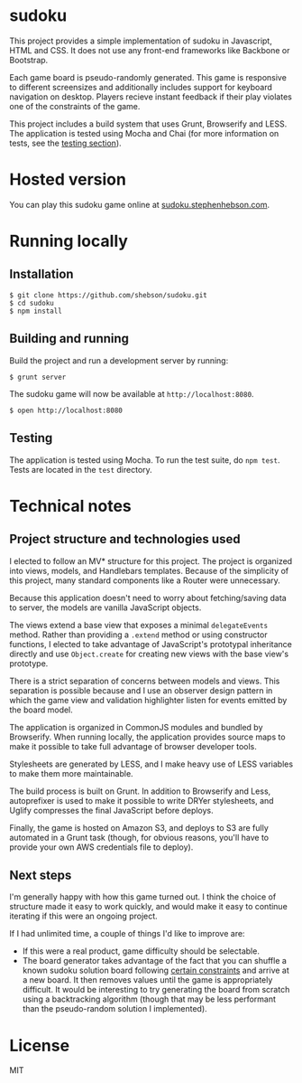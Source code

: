 # sudoku

This project provides a simple implementation of sudoku in Javascript, HTML and CSS. It does not use any front-end frameworks like Backbone or Bootstrap.

Each game board is pseudo-randomly generated. This game is responsive to different screensizes and additionally includes support for keyboard navigation on desktop. Players recieve instant feedback if their play violates one of the constraints of the game.

This project includes a build system that uses Grunt, Browserify and LESS. The application is tested using Mocha and Chai (for more information on tests, see the [testing section](#testing)).

# Hosted version

You can play this sudoku game online at [sudoku.stephenhebson.com](https://sudoku.stephenhebson.com).

# Running locally

## Installation

    $ git clone https://github.com/shebson/sudoku.git
    $ cd sudoku
    $ npm install

## Building and running

Build the project and run a development server by running:

    $ grunt server

The sudoku game will now be available at `http://localhost:8080`.

    $ open http://localhost:8080

## Testing

The application is tested using Mocha. To run the test suite, do `npm test`. Tests are located in the `test` directory.

# Technical notes

## Project structure and technologies used

I elected to follow an MV* structure for this project. The project is organized into views, models, and Handlebars templates. Because of the simplicity of this project, many standard components like a Router were unnecessary.

Because this application doesn't need to worry about fetching/saving data to server, the models are vanilla JavaScript objects.

The views extend a base view that exposes a minimal `delegateEvents` method. Rather than providing a `.extend` method or using constructor functions, I elected to take advantage of JavaScript's prototypal inheritance directly and use `Object.create` for creating new views with the base view's prototype.

There is a strict separation of concerns between models and views. This separation is possible because and I use an observer design pattern in which the game view and validation highlighter listen for events emitted by the board model.

The application is organized in CommonJS modules and bundled by Browserify. When running locally, the application provides source maps to make it possible to take full advantage of browser developer tools.

Stylesheets are generated by LESS, and I make heavy use of LESS variables to make them more maintainable.

The build process is built on Grunt. In addition to Browserify and Less, autoprefixer is used to make it possible to write DRYer stylesheets, and
Uglify compresses the final JavaScript before deploys.

Finally, the game is hosted on Amazon S3, and deploys to S3 are fully automated in a Grunt task (though, for obvious reasons, you'll have to provide your own AWS credentials file to deploy).

## Next steps

I'm generally happy with how this game turned out. I think the choice of structure made it easy to work quickly, and would make it easy to continue iterating if this were an ongoing project.

If I had unlimited time, a couple of things I'd like to improve are:

- If this were a real product, game difficulty should be selectable.
- The board generator takes advantage of the fact that you can shuffle a known sudoku solution board following [certain constraints](http://dryicons.com/blog/2009/08/14/a-simple-algorithm-for-generating-sudoku-puzzles/) and arrive at a new board. It then removes values until the game is appropriately difficult. It would be interesting to try generating the board from scratch using a backtracking algorithm (though that may be less performant than the pseudo-random solution I implemented).

# License

MIT
